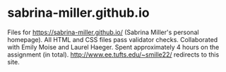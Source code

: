# sabrina-miller.github.io

Files for https://sabrina-miller.github.io/ (Sabrina Miller's personal homepage). All HTML and CSS files pass validator checks. Collaborated with Emily Moise and Laurel Haeger. Spent approximately 4 hours on the assignment (in total). http://www.ee.tufts.edu/~smille22/ redirects to this site.

